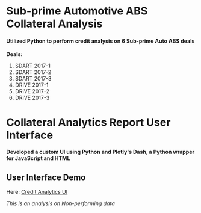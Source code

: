 # Sub-prime Automotive ABS Collateral Analysis
#### Utilized Python to perform credit analysis on 6 Sub-prime Auto ABS deals
**Deals:** 
1. SDART 2017-1
2. SDART 2017-2
3. SDART 2017-3
4. DRIVE 2017-1
5. DRIVE 2017-2
6. DRIVE 2017-3

# Collateral Analytics Report User Interface 
#### Developed a custom UI using Python and Plotly's Dash, a Python wrapper for JavaScript and HTML

## User Interface Demo

Here: [Credit Analytics UI](https://drive.google.com/open?id=1ne4Oeo2v2sQ_5SbQPk_yN02hKrq3TV_f "Google Drive Video")

*This is an analysis on Non-performing data*

